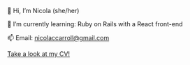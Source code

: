 👋 Hi, I’m Nicola (she/her)

🌱 I’m currently learning: Ruby on Rails with a React front-end

📫 Email: nicolaccarroll@gmail.com

[Take a look at my CV!](https://github.com/Nicola-Carroll/CV/blob/master/README.md)
